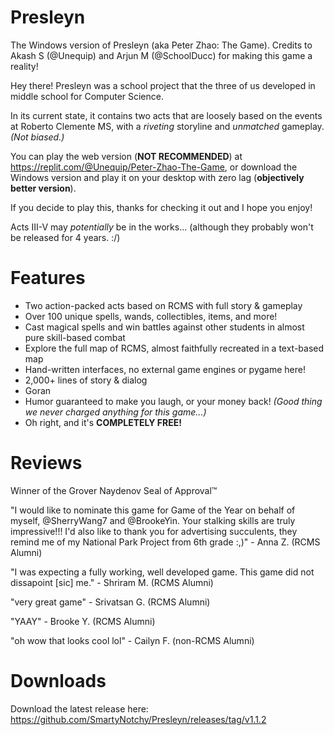 # Presleyn
The Windows version of Presleyn (aka Peter Zhao: The Game). Credits to Akash S (@Unequip) and Arjun M (@SchoolDucc) for making this game a reality!

Hey there! Presleyn was a school project that the three of us developed in middle school for Computer Science.

In its current state, it contains two acts that are loosely based on the events at Roberto Clemente MS, with a *riveting* storyline and *unmatched* gameplay. *(Not biased.)*

You can play the web version (**NOT RECOMMENDED**) at https://replit.com/@Unequip/Peter-Zhao-The-Game, or download the Windows version and play it on your desktop with zero lag (**objectively better version**).

If you decide to play this, thanks for checking it out and I hope you enjoy!

Acts III-V may *potentially* be in the works... (although they probably won't be released for 4 years. :/)

# Features
- Two action-packed acts based on RCMS with full story & gameplay
- Over 100 unique spells, wands, collectibles, items, and more!
- Cast magical spells and win battles against other students in almost pure skill-based combat
- Explore the full map of RCMS, almost faithfully recreated in a text-based map
- Hand-written interfaces, no external game engines or pygame here!
- 2,000+ lines of story & dialog
- Goran
- Humor guaranteed to make you laugh, or your money back! *(Good thing we never charged anything for this game...)*
- Oh right, and it's **COMPLETELY FREE!**

# Reviews
Winner of the Grover Naydenov Seal of Approval™

"I would like to nominate this game for Game of the Year on behalf of myself, @SherryWang7 and @BrookeYin. Your stalking skills are truly impressive!!!
I'd also like to thank you for advertising succulents, they remind me of my National Park Project from 6th grade :,)" - Anna Z. (RCMS Alumni)

"I was expecting a fully working, well developed game.
This game did not dissapoint [sic] me." - Shriram M. (RCMS Alumni)

"very great game" - Srivatsan G. (RCMS Alumni)

"YAAY" - Brooke Y. (RCMS Alumni)

"oh wow that looks cool lol" - Cailyn F. (non-RCMS Alumni)

# Downloads
Download the latest release here: https://github.com/SmartyNotchy/Presleyn/releases/tag/v1.1.2
